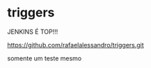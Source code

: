 # triggers

JENKINS É TOP!!!

https://github.com/rafaelalessandro/triggers.git


somente um teste mesmo
